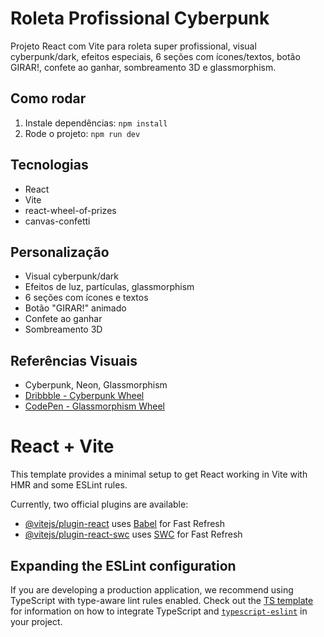 # Roleta Profissional Cyberpunk

Projeto React com Vite para roleta super profissional, visual cyberpunk/dark, efeitos especiais, 6 seções com ícones/textos, botão GIRAR!, confete ao ganhar, sombreamento 3D e glassmorphism.

## Como rodar

1. Instale dependências: `npm install`
2. Rode o projeto: `npm run dev`

## Tecnologias
- React
- Vite
- react-wheel-of-prizes
- canvas-confetti

## Personalização
- Visual cyberpunk/dark
- Efeitos de luz, partículas, glassmorphism
- 6 seções com ícones e textos
- Botão "GIRAR!" animado
- Confete ao ganhar
- Sombreamento 3D

## Referências Visuais
- Cyberpunk, Neon, Glassmorphism
- [Dribbble - Cyberpunk Wheel](https://dribbble.com/shots/15068942-Cyberpunk-Roulette-Wheel)
- [CodePen - Glassmorphism Wheel](https://codepen.io/simeydotme/pen/NWxZqgY)

# React + Vite

This template provides a minimal setup to get React working in Vite with HMR and some ESLint rules.

Currently, two official plugins are available:

- [@vitejs/plugin-react](https://github.com/vitejs/vite-plugin-react/blob/main/packages/plugin-react) uses [Babel](https://babeljs.io/) for Fast Refresh
- [@vitejs/plugin-react-swc](https://github.com/vitejs/vite-plugin-react/blob/main/packages/plugin-react-swc) uses [SWC](https://swc.rs/) for Fast Refresh

## Expanding the ESLint configuration

If you are developing a production application, we recommend using TypeScript with type-aware lint rules enabled. Check out the [TS template](https://github.com/vitejs/vite/tree/main/packages/create-vite/template-react-ts) for information on how to integrate TypeScript and [`typescript-eslint`](https://typescript-eslint.io) in your project.
